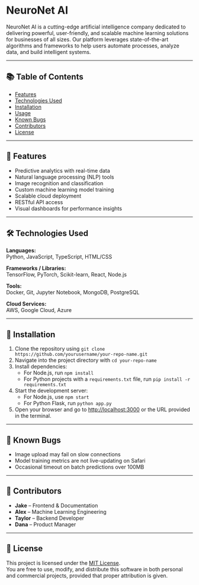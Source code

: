 # NeuroNet AI

NeuroNet AI is a cutting-edge artificial intelligence company dedicated to delivering powerful, user-friendly, and scalable machine learning solutions for businesses of all sizes. Our platform leverages state-of-the-art algorithms and frameworks to help users automate processes, analyze data, and build intelligent systems.

---

## 📚 Table of Contents

- [Features](#features)
- [Technologies Used](#technologies-used)
- [Installation](#installation)
- [Usage](#usage)
- [Known Bugs](#known-bugs)
- [Contributors](#contributors)
- [License](#license)

---

## 🚀 Features

- Predictive analytics with real-time data  
- Natural language processing (NLP) tools  
- Image recognition and classification  
- Custom machine learning model training  
- Scalable cloud deployment  
- RESTful API access  
- Visual dashboards for performance insights  

---

## 🛠️ Technologies Used

**Languages:**  
Python, JavaScript, TypeScript, HTML/CSS

**Frameworks / Libraries:**  
TensorFlow, PyTorch, Scikit-learn, React, Node.js

**Tools:**  
Docker, Git, Jupyter Notebook, MongoDB, PostgreSQL

**Cloud Services:**  
AWS, Google Cloud, Azure

---

## 🧩 Installation

1. Clone the repository using `git clone https://github.com/yourusername/your-repo-name.git`  
2. Navigate into the project directory with `cd your-repo-name`  
3. Install dependencies:  
   - For Node.js, run `npm install`  
   - For Python projects with a `requirements.txt` file, run `pip install -r requirements.txt`  
4. Start the development server:  
   - For Node.js, use `npm start`  
   - For Python Flask, run `python app.py`  
5. Open your browser and go to [http://localhost:3000](http://localhost:3000) or the URL provided in the terminal.

---

## 🐞 Known Bugs

- Image upload may fail on slow connections  
- Model training metrics are not live-updating on Safari  
- Occasional timeout on batch predictions over 100MB  

---

## 👥 Contributors

- **Jake** – Frontend & Documentation  
- **Alex** – Machine Learning Engineering  
- **Taylor** – Backend Developer  
- **Dana** – Product Manager  

---

## 📄 License

This project is licensed under the [MIT License](https://opensource.org/licenses/MIT).  
You are free to use, modify, and distribute this software in both personal and commercial projects, provided that proper attribution is given.